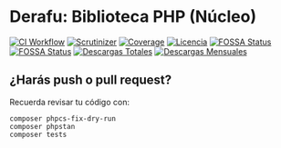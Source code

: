 # Derafu: Biblioteca PHP (Núcleo)

[![CI Workflow](https://github.com/derafu/derafu-lib-core/actions/workflows/ci.yml/badge.svg?branch=master&event=push)](https://github.com/derafu/derafu-lib-core/actions/workflows/ci.yml?query=branch%3Amaster)
[![Scrutinizer](https://scrutinizer-ci.com/g/derafu/derafu-lib-core/badges/quality-score.png?b=master)](https://scrutinizer-ci.com/g/derafu/derafu-lib-core/)
[![Coverage](https://scrutinizer-ci.com/g/derafu/derafu-lib-core/badges/coverage.png?b=master)](https://scrutinizer-ci.com/g/derafu/derafu-lib-core/)
[![Licencia](https://poser.pugx.org/derafu/derafu-lib-core/license)](https://packagist.org/packages/derafu/derafu-lib-core)
[![FOSSA Status](https://app.fossa.com/api/projects/git%2Bgithub.com%2Fderafu%2Fderafu-lib-core.svg?type=shield&issueType=license)](https://app.fossa.com/projects/git%2Bgithub.com%2Fderafu%2Fderafu-lib-core?ref=badge_shield&issueType=license)
[![FOSSA Status](https://app.fossa.com/api/projects/git%2Bgithub.com%2Fderafu%2Fderafu-lib-core.svg?type=shield&issueType=security)](https://app.fossa.com/projects/git%2Bgithub.com%2Fderafu%2Fderafu-lib-core?ref=badge_shield&issueType=security)
[![Descargas Totales](https://poser.pugx.org/derafu/derafu-lib-core/downloads)](https://packagist.org/packages/derafu/derafu-lib-core)
[![Descargas Mensuales](https://poser.pugx.org/derafu/derafu-lib-core/d/monthly)](https://packagist.org/packages/derafu/derafu-lib-core)

## ¿Harás push o pull request?

Recuerda revisar tu código con:

```shell
composer phpcs-fix-dry-run
composer phpstan
composer tests
```
